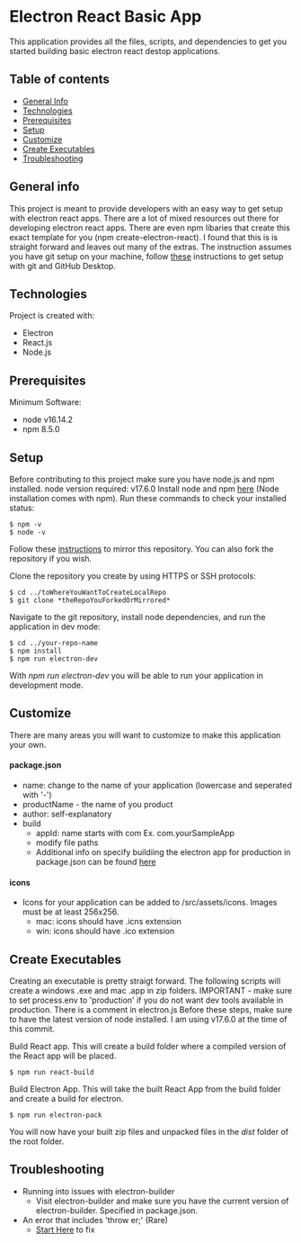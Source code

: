 # Electron React Basic App

This application provides all the files, scripts, and dependencies to get you started building basic electron react destop applications.

## Table of contents
* [General Info](#general-info)
* [Technologies](#technologies)
* [Prerequisites](#prerequisites)
* [Setup](#setup)
* [Customize](#customize)
* [Create Executables](#create-executables)
* [Troubleshooting](#troubleshooting)

## General info
This project is meant to provide developers with an easy way to get setup with electron react apps. There are a lot of mixed resources out there for developing electron react apps. There are even npm libaries that create this exact template for you (npm create-electron-react). I found that this is is straight forward and leaves out many of the extras. The instruction assumes you have git setup on your machine, follow [these](https://www.educba.com/install-github/) instructions to get setup with git and GitHub Desktop.
	
## Technologies
Project is created with:
* Electron
* React.js
* Node.js 

## Prerequisites
Minimum Software:
* node v16.14.2
* npm 8.5.0
	
## Setup
Before contributing to this project make sure you have node.js and npm installed.
node version required: v17.6.0
Install node and npm [here](https://nodejs.org/en/download/) (Node installation comes with npm).
Run these commands to check your installed status:

```
$ npm -v
$ node -v
```

Follow these [instructions](https://docs.github.com/en/repositories/creating-and-managing-repositories/duplicating-a-repository) to mirror this repository.
You can also fork the repository if you wish.

Clone the repository you create by using HTTPS or SSH protocols:

```
$ cd ../toWhereYouWantToCreateLocalRepo
$ git clone *theRepoYouForkedOrMirrored*
```

Navigate to the git repository, install node dependencies, and run the application in dev mode:

```
$ cd ../your-repo-name
$ npm install
$ npm run electron-dev
```

With *npm run electron-dev* you will be able to run your application in development mode.

## Customize

There are many areas you will want to customize to make this application your own.

#### package.json
* name: change to the name of your application (lowercase and seperated with '-')
* productName - the name of you product
* author: self-explanatory
* build
  - appId: name starts with com Ex. com.yourSampleApp
  - modify file paths
  - Additional info on specify buildiing the electron app for production in package.json can be found [here](https://www.electron.build/)

#### icons
* Icons for your application can be added to /src/assets/icons. Images must be at least 256x256.
  - mac: icons should have .icns extension
  - win: icons should have .ico extension

## Create Executables

Creating an executable is pretty straigt forward. The following scripts will create a windows .exe and mac .app in zip folders. 
IMPORTANT - make sure to set process.env to 'production' if you do not want dev tools available in production. There is a comment in electron.js
Before these steps, make sure to have the latest version of node installed. I am using v17.6.0 at the time of this commit.

Build React app. This will create a build folder where a compiled version of the React app will be placed.
```
$ npm run react-build
```

Build Electron App. This will take the built React App from the build folder and create a build for electron.
```
$ npm run electron-pack
```

You will now have your built zip files and unpacked files in the *dist* folder of the root folder.

## Troubleshooting
* Running into issues with electron-builder
  - Visit electron-builder and make sure you have the current version of electron-builder. Specified in package.json.
* An error that includes 'throw er;' (Rare)
  - [Start Here](https://peterthaleikis.com/posts/how-to-fix-throw-er-unhandled-error-event.html) to fix

